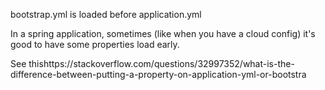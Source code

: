 bootstrap.yml is loaded before application.yml

In a spring application, sometimes (like when you have a cloud config) it's good to have some properties load early. 

See thishttps://stackoverflow.com/questions/32997352/what-is-the-difference-between-putting-a-property-on-application-yml-or-bootstra
